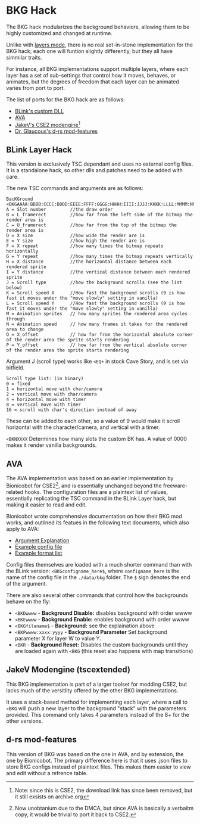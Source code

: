 # BKG Hack

The BKG hack modularizes the background behaviors, allowing them to be highly customized and changed at runtime.


Unlike with [layers mode](layers-mode), there is no real set-in-stone implementation for the BKG hack; each one will funtion slightly differently, but they all have simmilar traits.

For instance, all BKG implementations support multiple layers, where each layer has a set of sub-settings that control how it moves, behaves, or animates, but the degrees of freedom that each layer can be animated varies from port to port.


The list of ports for the BKG hack are as follows:
- [BLink's custom DLL](https://forum.cavestory.org/threads/blinks-multi-layered-background-hack.14250/)
- [AVA](ava)
- [JakeV's CSE2 modengine](https://forum.cavestory.org/threads/mod-engine-tsc-extended.15369/)[^1]
- [Dr. Glaucous's d-rs mod-features](https://github.com/DrGlaucous/doukutsu-rs-nm/tree/mod-features)


[^1]: Note: since this is CSE2, the download link has since been removed, but it still exsists on archive.org


## BLink Layer Hack

This version is exclusively TSC dependant and uses no external config files. It is a standalone hack, so other dlls and patches need to be added with care.

The new TSC commands and arguments are as follows:
```
BacKGround
<BKGAAAA:BBBB:CCCC:DDDD:EEEE:FFFF:GGGG:HHHH:IIII:JJJJ:KKKK:LLLL:MMMM:NNNN:OOOO:PPPP
A = Slot number         //the draw order
B = L_framerect         //how far from the left side of the bitmap the render area is
C = U_framerect         //how far from the top of the bitmap the render area is
D = X size              //how wide the render are is
E = Y size              //how high the render are is
F = X repeat            //how many times the bitmap repeats horizontally
G = Y repeat            //how many times the bitmap repeats vertically
H = X distance          //the horizontal distance between each rendered sprite
I = Y distance          //the vertical distance between each rendered sprite
J = Scroll type         //how the background scrolls (see the list below)
K = Scroll speed X      //How fast the background scrolls (9 is how fast it moves under the "move slowly" setting in vanilla)
L = Scroll speed Y      //How fast the background scrolls (9 is how fast it moves under the "move slowly" setting in vanilla)
M = Animation sprites   // how many sprites the rendered area cycles through
N = Animation speed     // how many frames it takes for the rendered area to change
O = X_offset            // how far from the horizontal absolute corner of the render area the sprite starts rendering
P = Y_offset            // how far from the vertical absolute corner of the render area the sprite starts rendering
```
Argument J (scroll type) works like `<EQ+` in stock Cave Story, and is set via bitfield.
```
Scroll type list: (in binary)
0 = fixed
1 = horizontal move with char/camera
2 = vertical move with char/camera
4 = horizontal move with timer
8 = vertical move with timer
16 = scroll with char's direction instead of away
```
These can be added to each other, so a value of 9 would make it scroll horizontal with the character/camera, and vertical with a timer.

`<BKNXXXX` Determines how many slots the custom BK has. A value of 0000 makes it render vanilla backgrounds.

## AVA
The AVA implementation was based on an earlier implementation by Bionicobot for CSE2[^2], and is essentially unchanged beyond the freeware-related hooks. The configuration files are a plaintext list of values, essentially replicating the TSC command in the BLink Layer hack, but making it easier to read and edit.

[^2]: Now unobtanium due to the DMCA, but since AVA is basically a verbaitm copy, it would be trivial to port it back to CSE2.

Bionicobot wrote comprehensive documentation on how their BKG mod works, and outlined its featues in the following text documents, which also apply to AVA:
- [Argument Explanation](files/ava_bkg/CustomTSC_BKG_Explanation.txt)
- [Example config file](files/ava_bkg/CustomTSC_BKG_Example.txt)
- [Example format list](files/ava_bkg/CustomTSC_BKG_Format.txt)

Config files themselves are loaded with a much shorter command than with the BLink version:
`<BKGconfigname_here$`, where `configname_here` is the name of the config file in the `./data/bkg` folder. The `$` sign denotes the end of the argument.

There are also several other commands that control how the backgrounds behave on the fly:
 - `<BKDwwww` - **Background Disable:** disables background with order wwww
 - `<BKEwwww` - **Background Enable:** enables background with order wwww
 - `<BKGfilename$` - **Background:** see the explaination above
 - `<BKPwwww:xxxx:yyyy` - **Background Parameter** Set background parameter X for layer W to value Y.
- `<BKR` - **Background Reset:** Disables the custom backgrounds until they are loaded again with `<BKG` (this reset also happens with map transitions)


## JakeV Modengine (tscextended)

This BKG implementation is part of a larger toolset for modding CSE2, but lacks much of the versitlity offered by the other BKG implementations.

It uses a stack-based method for implementing each layer, where a call to `<BKG` will push a new layer to the background "stack" with the parameters provided. This command only takes 4 parameters instead of the 8+ for the other versions.


## d-rs mod-features

This version of BKG was based on the one in AVA, and by extension, the one by Bionicobot.
The primary difference here is that it uses .json files to store BKG configs instead of plaintext files.
This makes them easier to view and edit without a refrence table.









